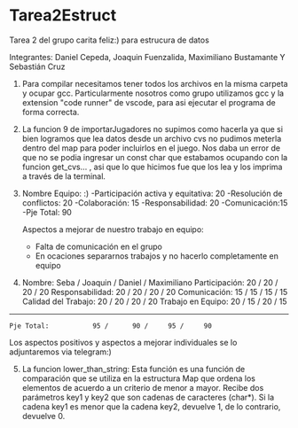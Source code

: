 # Tarea2Estruct
Tarea 2 del grupo carita feliz:) para estrucura de datos 

Integrantes: Daniel Cepeda, Joaquin Fuenzalida, Maximiliano Bustamante Y Sebastián Cruz 


1. Para compilar necesitamos tener todos los archivos en la misma carpeta y ocupar gcc. Particularmente nosotros como grupo utilizamos gcc y la extension "code runner" de vscode, para asi ejecutar el programa de forma correcta.

2. La funcion 9 de importarJugadores no supimos como hacerla ya que si bien logramos que lea datos desde un archivo cvs no pudimos meterla dentro del map para poder incluirlos en el juego. Nos daba un error de que no se podia ingresar un const char que estabamos ocupando con la funcion get_cvs… , asi que lo que hicimos fue que los lea y los imprima a través de la terminal.

3. Nombre Equipo: :)
   -Participación activa y equitativa: 20
   -Resolución de conflictos: 20
   -Colaboración: 15
   -Responsabilidad: 20
   -Comunicación:15
   -Pje Total: 90
   
   Aspectos a mejorar de nuestro trabajo en equipo:
   - Falta de comunicación en el grupo
   - En ocaciones separarnos trabajos y no hacerlo completamente en equipo
  
4.  Nombre:            Seba / Joaquin / Daniel / Maximiliano
    Participación:       20 /      20 /     20 /     20 
    Responsabilidad:     20 /      20 /     20 /     20 
    Comunicación:        15 /      15 /     15 /     15 
    Calidad del Trabajo: 20 /      20 /     20 /     20
    Trabajo en Equipo:   20 /      15 /     20 /     15 
   -------------------------------------------------------------
    Pje Total:           95 /      90 /     95 /     90 
   
   Los aspectos positivos y aspectos a mejorar individuales se lo adjuntaremos via telegram:)

5. La funcion lower_than_string: Esta función es una función de comparación que se utiliza en la estructura Map que ordena los elementos de acuerdo a un criterio de menor a mayor. Recibe dos parámetros key1 y key2 que son cadenas de caracteres (char*). Si la cadena key1 es menor que la cadena key2, devuelve 1, de lo contrario, devuelve 0.




